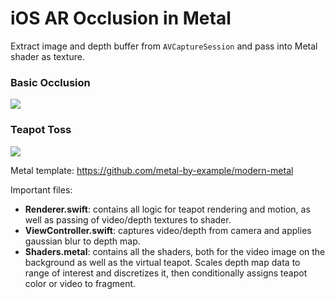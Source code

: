 # iOS AR Occlusion in Metal
Extract image and depth buffer from `AVCaptureSession` and pass into Metal shader as texture.

### Basic Occlusion
![](https://media.giphy.com/media/LVsF3VQGjSWV52IKgn/giphy.gif)

### Teapot Toss

![](https://media.giphy.com/media/THYR7VpPYpCrw6XyYB/giphy.gif)

Metal template: <https://github.com/metal-by-example/modern-metal>

Important files:
- **Renderer.swift**: contains all logic for teapot rendering and motion, as well as passing of video/depth textures to shader.
- **ViewController.swift**: captures video/depth from camera and applies gaussian blur to depth map.
- **Shaders.metal**: contains all the shaders, both for the video image on the background as well as the virtual teapot. Scales depth map data to range of interest and discretizes it, then conditionally assigns teapot color or video to fragment. 
